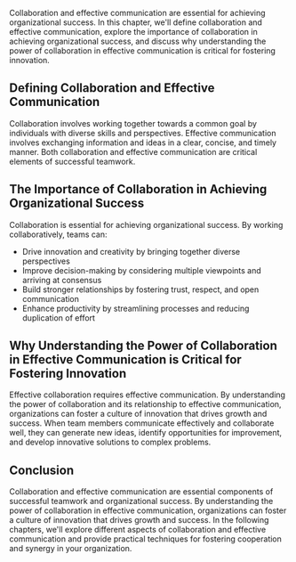 
Collaboration and effective communication are essential for achieving organizational success. In this chapter, we'll define collaboration and effective communication, explore the importance of collaboration in achieving organizational success, and discuss why understanding the power of collaboration in effective communication is critical for fostering innovation.

Defining Collaboration and Effective Communication
--------------------------------------------------

Collaboration involves working together towards a common goal by individuals with diverse skills and perspectives. Effective communication involves exchanging information and ideas in a clear, concise, and timely manner. Both collaboration and effective communication are critical elements of successful teamwork.

The Importance of Collaboration in Achieving Organizational Success
-------------------------------------------------------------------

Collaboration is essential for achieving organizational success. By working collaboratively, teams can:

* Drive innovation and creativity by bringing together diverse perspectives
* Improve decision-making by considering multiple viewpoints and arriving at consensus
* Build stronger relationships by fostering trust, respect, and open communication
* Enhance productivity by streamlining processes and reducing duplication of effort

Why Understanding the Power of Collaboration in Effective Communication is Critical for Fostering Innovation
------------------------------------------------------------------------------------------------------------

Effective collaboration requires effective communication. By understanding the power of collaboration and its relationship to effective communication, organizations can foster a culture of innovation that drives growth and success. When team members communicate effectively and collaborate well, they can generate new ideas, identify opportunities for improvement, and develop innovative solutions to complex problems.

Conclusion
----------

Collaboration and effective communication are essential components of successful teamwork and organizational success. By understanding the power of collaboration in effective communication, organizations can foster a culture of innovation that drives growth and success. In the following chapters, we'll explore different aspects of collaboration and effective communication and provide practical techniques for fostering cooperation and synergy in your organization.
